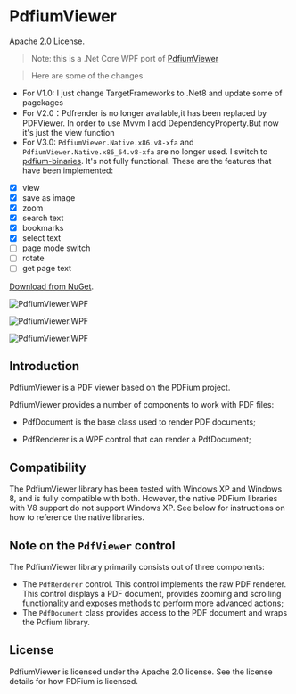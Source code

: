 # PdfiumViewer

Apache 2.0 License.

> Note: this is a .Net Core WPF port of [PdfiumViewer](https://github.com/bezzad/PdfiumViewer)

> Here are some of the changes

- For V1.0: I just change TargetFrameworks to .Net8 and update some of pagckages
- For V2.0：Pdfrender is no longer available,it has been replaced by PDFViewer. In order to use Mvvm I add DependencyProperty.But now it's just the view function
- For V3.0: `PdfiumViewer.Native.x86.v8-xfa` and `PdfiumViewer.Native.x86_64.v8-xfa` are no longer used. I switch to [pdfium-binaries](https://github.com/bblanchon/pdfium-binaries). It's not fully functional. These are the features that have been implemented:

- [x] view
- [x] save as image
- [x] zoom
- [x] search text
- [x] bookmarks
- [x] select text
- [ ] page mode switch
- [ ] rotate
- [ ] get page text

[Download from NuGet](https://www.nuget.org/packages/PdfiumViewer.Net.WPF).

![PdfiumViewer.WPF](https://raw.githubusercontent.com/vrjure/PdfiumViewer/master/screenshot.png)

![PdfiumViewer.WPF](https://raw.githubusercontent.com/vrjure/PdfiumViewer/master/screenshot2.png)

![PdfiumViewer.WPF](https://raw.githubusercontent.com/vrjure/PdfiumViewer/master/screenshot3.png)

## Introduction

PdfiumViewer is a PDF viewer based on the PDFium project.

PdfiumViewer provides a number of components to work with PDF files:

* PdfDocument is the base class used to render PDF documents;

* PdfRenderer is a WPF control that can render a PdfDocument;

## Compatibility

The PdfiumViewer library has been tested with Windows XP and Windows 8, and
is fully compatible with both. However, the native PDFium libraries with V8
support do not support Windows XP. See below for instructions on how to
reference the native libraries.

## Note on the `PdfViewer` control

The PdfiumViewer library primarily consists out of three components:

* The `PdfRenderer` control. This control implements the raw PDF renderer.
  This control displays a PDF document, provides zooming and scrolling
  functionality and exposes methods to perform more advanced actions;
* The `PdfDocument` class provides access to the PDF document and wraps
  the Pdfium library.

## License

PdfiumViewer is licensed under the Apache 2.0 license. See the license details for how PDFium is licensed.